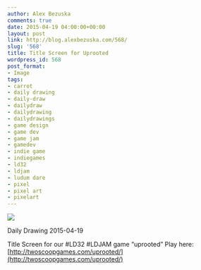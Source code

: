 ```yaml
---
author: Alex Bezuska
comments: true
date: 2015-04-19 04:00:00+00:00
layout: post
link: http://blog.alexbezuska.com/568/
slug: '568'
title: Title Screen for Uprooted
wordpress_id: 568
post_format:
- Image
tags:
- carrot
- daily drawing
- daily-draw
- dailydraw
- dailydrawing
- dailydrawings
- game design
- game dev
- game jam
- gamedev
- indie game
- indiegames
- ld32
- ldjam
- ludum dare
- pixel
- pixel art
- pixelart
---
```


![](/images/2015/04/tumblr_nob1hdYNHN1u11b0ro1_1280.png)

Daily Drawing 2015-04-19

Title Screen for our #LD32 #LDJAM game “uprooted” Play here: [http://twoscoopgames.com/uprooted/](http://twoscoopgames.com/uprooted/)
